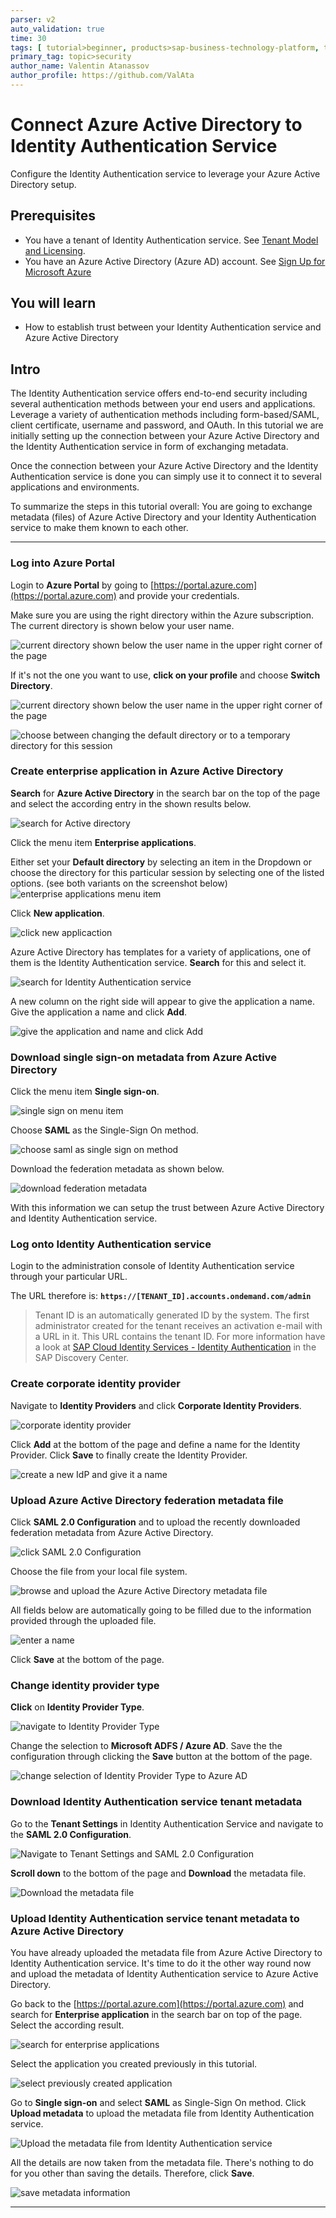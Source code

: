 ```yaml
---
parser: v2
auto_validation: true
time: 30
tags: [ tutorial>beginner, products>sap-business-technology-platform, tutorial>license, products>identity-authentication]
primary_tag: topic>security
author_name: Valentin Atanassov
author_profile: https://github.com/ValAta
---
```


# Connect Azure Active Directory to Identity Authentication Service
<!-- description --> Configure the Identity Authentication service to leverage your Azure Active Directory setup.

## Prerequisites
 - You have a tenant of Identity Authentication service. See [Tenant Model and Licensing](https://help.sap.com/viewer/6d6d63354d1242d185ab4830fc04feb1/Cloud/en-US/93160ebd2dcb40e98aadcbb9a970f2b9.html).
 - You have an Azure Active Directory (Azure AD) account. See [Sign Up for Microsoft Azure](https://azure.microsoft.com/en-us/resources/videos/sign-up-for-microsoft-azure/)

## You will learn
  - How to establish trust between your Identity Authentication service and Azure Active Directory

## Intro
The Identity Authentication service offers end-to-end security including several authentication methods between your end users and applications. Leverage a variety of authentication methods including form-based/SAML, client certificate, username and password, and OAuth. In this tutorial we are initially setting up the connection between your Azure Active Directory and the Identity Authentication service in form of exchanging metadata.

Once the connection between your Azure Active Directory and the Identity Authentication service is done you can simply use it to connect it to several applications and environments.

To summarize the steps in this tutorial overall: You are going to exchange metadata (files) of Azure Active Directory and your Identity Authentication service to make them known to each other.

---

### Log into Azure Portal


Login to **Azure Portal** by going to [https://portal.azure.com](https://portal.azure.com) and provide your credentials.

Make sure you are using the right directory within the Azure subscription. The current directory is shown below your user name.

![current directory shown below the user name in the upper right corner of the page](current-directory.png)

If it's not the one you want to use, **click on your profile** and choose **Switch Directory**.

![current directory shown below the user name in the upper right corner of the page](switch-directory.png)


![choose between changing the default directory or to a temporary directory for this session](choose-directory.png)


### Create enterprise application in Azure Active Directory


**Search** for **Azure Active Directory** in the search bar on the top of the page and select the according entry in the shown results below.

![search for Active directory](search-active-directory.png)

Click the menu item **Enterprise applications**.

Either set your **Default directory** by selecting an item in the Dropdown or choose the directory for this particular session by selecting one of the listed options. (see both variants on the screenshot below)
![enterprise applications menu item](enterprise-application-entry.png)

Click **New application**.

![click new applicaction](create-new-application.png)

Azure Active Directory has templates for a variety of applications, one of them is the Identity Authentication service. **Search** for this and select it.

![search for Identity Authentication service](scpias-template.png)

A new column on the right side will appear to give the application a name. Give the application a name and click **Add**.

![give the application and name and click Add](enterprise-application-name.png)




### Download single sign-on metadata from Azure Active Directory


Click the menu item **Single sign-on**.

![single sign on menu item](single-sign-on-entry.png)

Choose **SAML** as the Single-Sign On method.

![choose saml as single sign on method  ](saml-auth.png)

Download the federation metadata as shown below.

![download federation metadata](download-aad-metadata.png)

With this information we can setup the trust between Azure Active Directory and Identity Authentication service.



### Log onto Identity Authentication service


Login to the administration console of Identity Authentication service through your particular URL.

The URL therefore is: **`https://[TENANT_ID].accounts.ondemand.com/admin`**

>Tenant ID is an automatically generated ID by the system. The first administrator created for the tenant receives an activation e-mail with a URL in it. This URL contains the tenant ID. For more information have a look at [SAP Cloud Identity Services - Identity Authentication](https://discovery-center.cloud.sap/serviceCatalog/identity-authentication) in the SAP Discovery Center.



### Create corporate identity provider


Navigate to **Identity Providers** and click **Corporate Identity Providers**.

![corporate identity provider](corporate-idp.png)

Click **Add** at the bottom of the page and define a name for the Identity Provider. Click **Save** to finally create the Identity Provider.

![create a new IdP and give it a name](define-new-idp.png)


### Upload Azure Active Directory federation metadata file


Click **SAML 2.0 Configuration** and to upload the recently downloaded federation metadata from Azure Active Directory.

![click SAML 2.0 Configuration](configure-saml-idp.png)

Choose the file from your local file system.

![browse and upload the Azure Active Directory metadata file](upload-aad-metadata.png)

All fields below are automatically going to be filled due to the information provided through the uploaded file.

![enter a name](idp-name-logon.png)

Click **Save** at the bottom of the page.


### Change identity provider type


**Click** on **Identity Provider Type**.

![navigate to Identity Provider Type](choose-idp-type.png)

Change the selection to **Microsoft ADFS / Azure AD**. Save the the configuration through clicking the **Save** button at the bottom of the page.

![change selection of Identity Provider Type to Azure AD](select-idptype-aad.png)


### Download Identity Authentication service tenant metadata


Go to the **Tenant Settings** in Identity Authentication Service and navigate to the **SAML 2.0 Configuration**.

![Navigate to Tenant Settings and SAML 2.0 Configuration](saml-config-ias.png)

**Scroll down** to the bottom of the page and **Download** the metadata file.

![Download the metadata file](download-ias-metadata.png)


### Upload Identity Authentication service tenant metadata to Azure Active Directory


You have already uploaded the metadata file from Azure Active Directory to Identity Authentication service. It's time to do it the other way round now and upload the metadata of Identity Authentication service to Azure Active Directory.

Go back to the [https://portal.azure.com](https://portal.azure.com) and search for **Enterprise application** in the search bar on top of the page. Select the according result.

![search for enterprise applications](search-enterprise-applications.png)

Select the application you created previously in this tutorial.

![select previously created application](my-sap-tutorial.png)

Go to **Single sign-on** and select **SAML** as Single-Sign On method. Click  **Upload metadata** to upload the metadata file from Identity Authentication service.

![Upload the metadata file from Identity Authentication service](upload-ias-metadata.png)

All the details are now taken from the metadata file. There's nothing to do for you other than saving the details. Therefore, click **Save**.

![save metadata information](save-ias-metadata-details.png)


---
